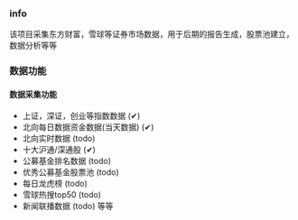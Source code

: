 ### info
该项目采集东方财富，雪球等证券市场数据，用于后期的报告生成，股票池建立，数据分析等等

### 数据功能

#### 数据采集功能
- 上证，深证，创业等指数数据 (✔)
- 北向每日数据资金数据(当天数据) (✔)
- 北向实时数据 (todo)
- 十大沪通/深通股 (✔)
- 公募基金排名数据 (todo)
- 优秀公募基金股票池 (todo)
- 每日龙虎榜 (todo)
- 雪球热搜top50 (todo)
- 新闻联播数据 (todo)
等等



